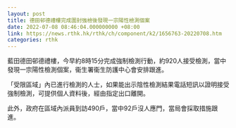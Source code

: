 ```yaml
---
layout: post
title: 德田邨德禮樓完成圍封強檢後發現一宗陽性檢測個案
date: 2022-07-08 08:46:04.000000000 +08:00
link: https://news.rthk.hk/rthk/ch/component/k2/1656763-20220708.htm
categories: rthk
---
```


藍田德田邨德禮樓，今早約8時15分完成強制檢測行動，約920人接受檢測，當中發現一宗陽性檢測個案，衞生署衞生防護中心會安排跟進。

「受限區域」內已進行檢測的人士，如果能出示陰性檢測結果電話短訊以證明接受強制檢測，可提供個人資料後，經由指定出口離開。

此外，政府在區域內派員到訪490戶，當中92戶沒人應門，當局會採取措施跟進。

